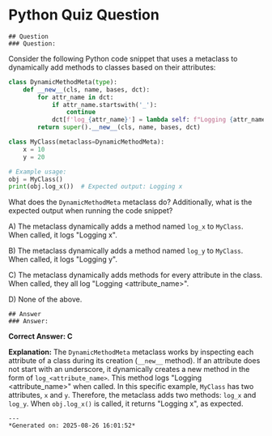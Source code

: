 # Python Quiz Question
    
    ## Question
    ### Question:
Consider the following Python code snippet that uses a metaclass to dynamically add methods to classes based on their attributes:

```python
class DynamicMethodMeta(type):
    def __new__(cls, name, bases, dct):
        for attr_name in dct:
            if attr_name.startswith('_'):
                continue
            dct[f'log_{attr_name}'] = lambda self: f"Logging {attr_name}"
        return super().__new__(cls, name, bases, dct)

class MyClass(metaclass=DynamicMethodMeta):
    x = 10
    y = 20

# Example usage:
obj = MyClass()
print(obj.log_x())  # Expected output: Logging x
```

What does the `DynamicMethodMeta` metaclass do? Additionally, what is the expected output when running the code snippet?

A) The metaclass dynamically adds a method named `log_x` to `MyClass`. When called, it logs "Logging x".

B) The metaclass dynamically adds a method named `log_y` to `MyClass`. When called, it logs "Logging y".

C) The metaclass dynamically adds methods for every attribute in the class. When called, they all log "Logging <attribute_name>".

D) None of the above.
    
    ## Answer
    ### Answer:
**Correct Answer: C**

**Explanation:** 
The `DynamicMethodMeta` metaclass works by inspecting each attribute of a class during its creation (`__new__` method). If an attribute does not start with an underscore, it dynamically creates a new method in the form of `log_<attribute_name>`. This method logs "Logging <attribute_name>" when called. In this specific example, `MyClass` has two attributes, `x` and `y`. Therefore, the metaclass adds two methods: `log_x` and `log_y`. When `obj.log_x()` is called, it returns "Logging x", as expected.
    
    ---
    *Generated on: 2025-08-26 16:01:52*
    